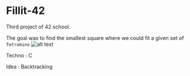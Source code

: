 # Fillit-42
Third project of 42 school.


The goal was to find the smallest square where we could fit a given set of `Tetromino`
![alt text](https://upload.wikimedia.org/wikipedia/commons/5/50/All_5_free_tetrominoes.svg)


Techno : C


Idea : Backtracking
